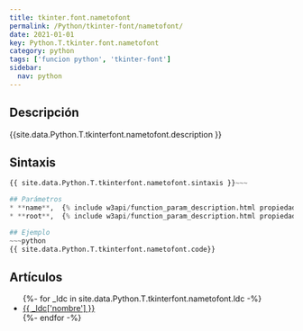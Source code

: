 ```yaml
---
title: tkinter.font.nametofont
permalink: /Python/tkinter-font/nametofont/
date: 2021-01-01
key: Python.T.tkinter.font.nametofont
category: python
tags: ['funcion python', 'tkinter-font']
sidebar: 
  nav: python
---
```


## Descripción
{{site.data.Python.T.tkinterfont.nametofont.description }}

## Sintaxis
~~~python
{{ site.data.Python.T.tkinterfont.nametofont.sintaxis }}~~~

## Parámetros
* **name**,  {% include w3api/function_param_description.html propiedad=site.data.Python.T.tkinter.font.nametofont valor="name" %}
* **root**,  {% include w3api/function_param_description.html propiedad=site.data.Python.T.tkinter.font.nametofont valor="root" %}

## Ejemplo
~~~python
{{ site.data.Python.T.tkinterfont.nametofont.code}}
~~~

## Artículos
<ul>
{%- for _ldc in site.data.Python.T.tkinterfont.nametofont.ldc -%}
   <li>
       <a href="{{_ldc['url'] }}">{{ _ldc['nombre'] }}</a>
   </li>
{%- endfor -%}
</ul>
